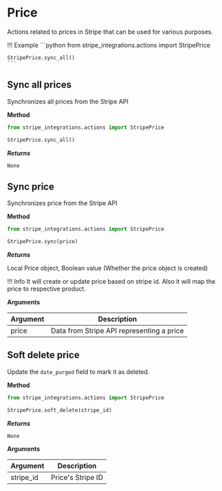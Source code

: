 # Price

Actions related to prices in Stripe that can be used for various purposes.

!!! Example
    ```python
    from stripe_integrations.actions import StripePrice

    StripePrice.sync_all()
    ```

## Sync all prices

Synchronizes all prices from the Stripe API

**Method**

```python
from stripe_integrations.actions import StripePrice

StripePrice.sync_all()
```

***Returns***

`None`

## Sync price

Synchronizes price from the Stripe API

**Method**

```python
from stripe_integrations.actions import StripePrice

StripePrice.sync(price)
```

***Returns***

Local Price object, Boolean value (Whether the price object is created)

!!! Info
    It will create or update price based on stripe id. Also it will map the price to respective product.

**Arguments**

| Argument | Description                               |
| -------- |-------------------------------------------|
| price    | Data from Stripe API representing a price |


## Soft delete price

Update the `date_purged` field to mark it as deleted.

**Method**

```python
from stripe_integrations.actions import StripePrice

StripePrice.soft_delete(stripe_id)
```

***Returns***

`None`

**Arguments**

| Argument  | Description       |
| --------- |-------------------|
| stripe_id | Price's Stripe ID |
